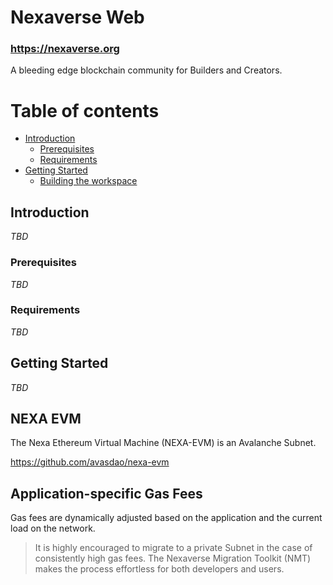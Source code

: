 # Nexaverse Web

### https://nexaverse.org

A bleeding edge blockchain community for Builders and Creators.

# Table of contents

- [Introduction](#introduction)
  - [Prerequisites](#prerequisites)
  - [Requirements](#requirements)
- [Getting Started](#getting-started)
  - [Building the workspace](#building-the-workspace)


## Introduction

_TBD_

### Prerequisites

_TBD_

### Requirements

_TBD_


## Getting Started

_TBD_


## NEXA EVM

The Nexa Ethereum Virtual Machine (NEXA-EVM) is an Avalanche Subnet.

https://github.com/avasdao/nexa-evm

## Application-specific Gas Fees

Gas fees are dynamically adjusted based on the application and the current load on the network.

> It is highly encouraged to migrate to a private Subnet in the case of consistently high gas fees. The Nexaverse Migration Toolkit (NMT) makes the process effortless for both developers and users.
